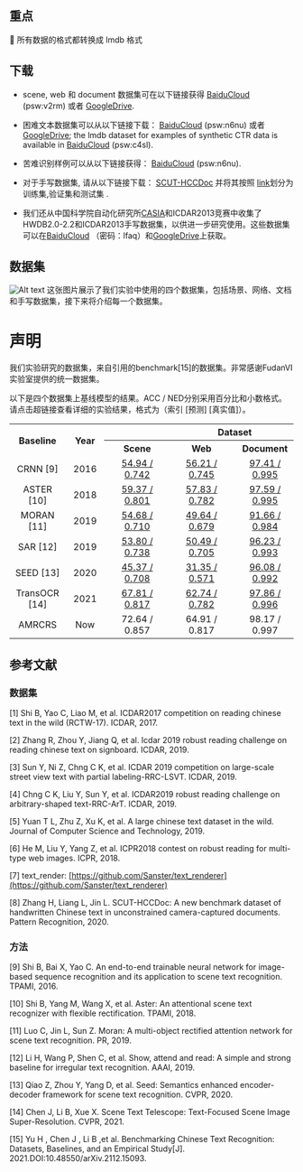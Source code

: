 ## 重点
:star2: 所有数据的格式都转换成 lmdb 格式

## 下载
*  scene, web 和 document 数据集可在以下链接获得 [BaiduCloud](https://pan.baidu.com/s/1OlAAvSOUl8mA2WBzRC8RCg) (psw:v2rm) 或者 [GoogleDrive](https://drive.google.com/drive/folders/1J-3klWJasVJTL32FOKaFXZykKwN6Wni5?usp=sharing).

* 困难文本数据集可以从以下链接下载： [BaiduCloud](https://pan.baidu.com/s/1HjY_LuQPpBiol6Sc7noUDQ) (psw:n6nu) 或者 [GoogleDrive](https://drive.google.com/drive/folders/1J-3klWJasVJTL32FOKaFXZykKwN6Wni5?usp=sharing); the lmdb dataset for examples of synthetic CTR data is available in [BaiduCloud](https://pan.baidu.com/s/1ON3mwSJyXiWxZ00DxoHCxA) (psw:c4sl).

* 苦难识别样例可以从以下链接获得： [BaiduCloud](https://pan.baidu.com/s/1HjY_LuQPpBiol6Sc7noUDQ) (psw:n6nu).

* 对于手写数据集, 请从以下链接下载： [SCUT-HCCDoc](https://github.com/HCIILAB/SCUT-HCCDoc_Dataset_Release) 并将其按照 [link](https://github.com/smallraccoons/AMRCRS/tree/main/data)划分为 训练集,验证集和测试集 .

* 我们还从中国科学院自动化研究所[CASIA](http://www.nlpr.ia.ac.cn/databases/handwriting/Download.html)和ICDAR2013竞赛中收集了HWDB2.0-2.2和ICDAR2013手写数据集，以供进一步研究使用。这些数据集可以在[BaiduCloud](https://pan.baidu.com/s/1q_x3L1lZBRykoY-AwhtoXw) （密码：lfaq）和[GoogleDrive](https://drive.google.com/drive/folders/1_xLYnEtoVo-RvPL9m79f0HgERwtR1Wc-?usp=sharing)上获取。
## 数据集
![Alt text](./images/dataset.png)
这张图片展示了我们实验中使用的四个数据集，包括场景、网络、文档和手写数据集，接下来将介绍每一个数据集。

# 声明 
我们实验研究的数据集，来自引用的benchmark[15]的数据集。非常感谢FudanVI实验室提供的统一数据集。


以下是四个数据集上基线模型的结果。ACC / NED分别采用百分比和小数格式。请点击超链接查看详细的实验结果，格式为（索引 [预测] [真实值]）。
<table><tbody>
    <tr>
        <th rowspan="2">&nbsp;&nbsp;Baseline&nbsp;&nbsp;</th>
        <th rowspan="2">&nbsp;&nbsp;Year&nbsp;&nbsp;</th>
        <th colspan="4">Dataset</th>
    </tr>
    <tr>
        <th align="center">&nbsp;&nbsp;&nbsp;&nbsp;&nbsp;&nbsp;Scene&nbsp;&nbsp;&nbsp;&nbsp;&nbsp;&nbsp;</th>
        <th align="center">&nbsp;&nbsp;&nbsp;&nbsp;&nbsp;&nbsp;&nbsp;Web&nbsp;&nbsp;&nbsp;&nbsp;&nbsp;&nbsp;&nbsp;</th>
        <th align="center">&nbsp;&nbsp;Document&nbsp;&nbsp;</th>
        <th align="center">&nbsp;Handwriting&nbsp;</th>
    </tr>
    <tr>
        <td align="center">CRNN [9]</td>
        <td align="center">2016</td>
        <td align="center"><a href="./predictions/CRNN/CRNN_scene.txt" >54.94 / 0.742</a></td>
        <td align="center"><a href="./predictions/CRNN/CRNN_web.txt" >56.21 / 0.745</a></td>
        <td align="center"><a href="./predictions/CRNN/CRNN_document.txt">97.41 / 0.995</a></td>
        <td align="center"><a href="./predictions/CRNN/CRNN_handwriting.txt">48.04 / 0.843</a></td>
    </tr>
    <tr>
        <td align="center">ASTER [10]</td>
        <td align="center">2018</td>
        <td align="center"><a href="./predictions/ASTER/ASTER_scene.txt">59.37 / 0.801</a></td>
        <td align="center"><a href="./predictions/ASTER/ASTER_web.txt">57.83 / 0.782</a></td>
        <td align="center"><a href="./predictions/ASTER/ASTER_document.txt">97.59 / 0.995</a></td>
        <td align="center"><a href="./predictions/ASTER/ASTER_handwriting.txt">45.90 / 0.819</a></td>
    </tr>
    <tr>
        <td align="center">MORAN [11]</td>
        <td align="center">2019</td>
        <td align="center"><a href="./predictions/MORAN/MORAN_scene.txt">54.68 / 0.710</a></td>
        <td align="center"><a href="./predictions/MORAN/MORAN_web.txt">49.64 / 0.679</a></td>
        <td align="center"><a href="./predictions/MORAN/MORAN_document.txt">91.66 / 0.984</a></td>
        <td align="center"><a href="./predictions/MORAN/MORAN_handwriting.txt">30.24 / 0.651</a></td>
    </tr>
    <tr>
        <td align="center">SAR [12]</td>
        <td align="center">2019</td>
        <td align="center"><a href="./predictions/SAR/SAR_scene.txt">53.80 / 0.738</a></td>
        <td align="center"><a href="./predictions/SAR/SAR_web.txt">50.49 / 0.705</a></td>
        <td align="center"><a href="./predictions/SAR/SAR_document.txt">96.23 / 0.993</a></td>
        <td align="center"><a href="./predictions/SAR/SAR_handwriting.txt" >30.95 / 0.732</a></td>
    </tr>
    <tr>
        <td align="center">SEED [13]</td>
        <td align="center">2020</td>
        <td align="center"><a href="./predictions/SEED/SEED_scene.txt">45.37 / 0.708</a></td>
        <td align="center"><a href="./predictions/SEED/SEED_web.txt">31.35 / 0.571</a></td>
        <td align="center"><a href="./predictions/SEED/SEED_document.txt">96.08 / 0.992</a></td>
        <td align="center"><a href="./predictions/SEED/SEED_handwriting.txt">21.10 / 0.555</a></td>
    </tr>
    <tr>
        <td align="center">TransOCR [14]</td>
        <td align="center">2021</td>
        <td align="center"><a href="./predictions/TransOCR/TransOCR_scene.txt">67.81 / 0.817</a></td>
        <td align="center"><a href="./predictions/TransOCR/TransOCR_web.txt">62.74 / 0.782</a></td>
        <td align="center"><a href="./predictions/TransOCR/TransOCR_document.txt">97.86 / 0.996</a></td>
        <td align="center"><a href="./predictions/TransOCR/TransOCR_handwriting.txt">51.67 / 0.835</a></td>
    </tr>
    <tr>
        <td align="center">AMRCRS</td>
        <td align="center">Now</td>
        <td align="center"><a >72.64 / 0.857</a></td>
        <td align="center"><a >64.91 / 0.817</a></td>
        <td align="center"><a >98.17 / 0.997</a></td>
        <td align="center"><a >57.81 / 0.876</a></td>
    </tr>
</table>

## 参考文献

### 数据集
[1] Shi B, Yao C, Liao M, et al. ICDAR2017 competition on reading chinese text in the wild (RCTW-17). ICDAR, 2017. 

[2] Zhang R, Zhou Y, Jiang Q, et al. Icdar 2019 robust reading challenge on reading chinese text on signboard. ICDAR, 2019. 

[3] Sun Y, Ni Z, Chng C K, et al. ICDAR 2019 competition on large-scale street view text with partial labeling-RRC-LSVT. ICDAR, 2019. 

[4] Chng C K, Liu Y, Sun Y, et al. ICDAR2019 robust reading challenge on arbitrary-shaped text-RRC-ArT. ICDAR, 2019. 

[5] Yuan T L, Zhu Z, Xu K, et al. A large chinese text dataset in the wild. Journal of Computer Science and Technology, 2019.

[6] He M, Liu Y, Yang Z, et al. ICPR2018 contest on robust reading for multi-type web images. ICPR, 2018. 

[7] text_render: [https://github.com/Sanster/text_renderer](https://github.com/Sanster/text_renderer)

[8] Zhang H, Liang L, Jin L. SCUT-HCCDoc: A new benchmark dataset of handwritten Chinese text in unconstrained camera-captured documents. Pattern Recognition, 2020. 


### 方法
[9] Shi B, Bai X, Yao C. An end-to-end trainable neural network for image-based sequence recognition and its application to scene text recognition. TPAMI, 2016.

[10] Shi B, Yang M, Wang X, et al. Aster: An attentional scene text recognizer with flexible rectification. TPAMI, 2018.

[11] Luo C, Jin L, Sun Z. Moran: A multi-object rectified attention network for scene text recognition. PR, 2019.

[12] Li H, Wang P, Shen C, et al. Show, attend and read: A simple and strong baseline for irregular text recognition. AAAI, 2019.

[13] Qiao Z, Zhou Y, Yang D, et al. Seed: Semantics enhanced encoder-decoder framework for scene text recognition. CVPR, 2020.

[14] Chen J, Li B, Xue X. Scene Text Telescope: Text-Focused Scene Image Super-Resolution. CVPR, 2021.

[15] Yu H , Chen J , Li B ,et al. Benchmarking Chinese Text Recognition: Datasets, Baselines, and an Empirical Study[J].  2021.DOI:10.48550/arXiv.2112.15093.
